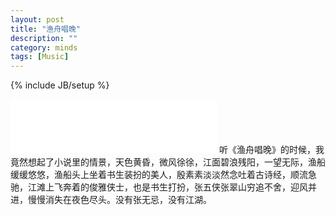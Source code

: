 ```yaml
---
layout: post
title: "渔舟唱晚"
description: ""
category: minds
tags: [Music]
---
```

{% include JB/setup %}

<iframe border="0" marginwidth="0" marginheight="0" src="//music.163.com/outchain/player?type=2&amp;id=125066&amp;auto=1&amp;height=66" height="86" frameborder="no" width="330"></iframe>
听《渔舟唱晚》的时候，我竟然想起了小说里的情景，天色黄昏，微风徐徐，江面碧浪残阳，一望无际，渔船缓缓悠悠，渔船头上坐着书生装扮的美人，殷素素淡淡然念吐着古诗经，顺流急驰，江滩上飞奔着的俊雅侠士，也是书生打扮，张五侠张翠山穷追不舍，迎风并进，慢慢消失在夜色尽头。没有张无忌，没有江湖。
